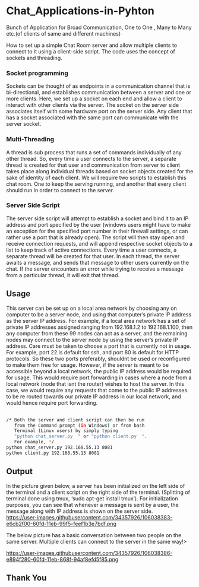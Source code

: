 # Chat_Applications-in-Pyhton
Bunch of Application for Broad Communication, One to One , Many to Many etc.(of clients of same and different machines)<br>

How to set up a simple Chat Room server and allow multiple clients to connect to it using a client-side script. The code uses the concept of sockets and threading.<br>

### Socket programming

Sockets can be thought of as endpoints in a communication channel that is bi-directional, and establishes communication between a server and one or more clients. Here, we set up a socket on each end and allow a client to interact with other clients via the server. The socket on the server side associates itself with some hardware port on the server side. Any client that has a socket associated with the same port can communicate with the server socket.

### Multi-Threading

A thread is sub process that runs a set of commands individually of any other thread. So, every time a user connects to the server, a separate thread is created for that user and communication from server to client takes place along individual threads based on socket objects created for the sake of identity of each client.
We will require two scripts to establish this chat room. One to keep the serving running, and another that every client should run in order to connect to the server.


### Server Side Script

The server side script will attempt to establish a socket and bind it to an IP address and port specified by the user (windows users might have to make an exception for the specified port number in their firewall settings, or can rather use a port that is already open). The script will then stay open and receive connection requests, and will append respective socket objects to a list to keep track of active connections. Every time a user connects,
a separate thread will be created for that user. In each thread, the server awaits a message, and sends that message to other users currently on the chat. If the server encounters an error while trying to receive a message from a particular thread, it will exit that thread.

## Usage

This server can be set up on a local area network by choosing any on computer to be a server node, and using that computer’s private IP address as the server IP address.
For example, if a local area network has a set of private IP addresses assigned ranging from 192.168.1.2 to 192.168.1.100, then any computer from these 99 nodes can act as a server, and the remaining nodes may connect to the server node by using the server’s private IP address. Care must be taken to choose a port that is currently not in usage. For example, port 22 is default for ssh, and port 80 is default for HTTP protocols. So these two ports preferably, shouldnt be used or reconfigured to make them free for usage.
However, if the server is meant to be accessible beyond a local network, the public IP address would be required for usage. This would require port forwarding in cases where a node from a local network (node that isnt the router) wishes to host the server. In this case, we would require any requests that come to the public IP addresses to be re routed towards our private IP address in our local network, and would hence require port forwarding.<br><br>
```bash
/* Both the server and client script can then be run
   from the Command prompt (in Windows) or from bash 
   Terminal (Linux users) by simply typing 
   "python chat_server.py  " or "python client.py  ". 
   For example, */
python chat_server.py 192.168.55.13 8081
python client.py 192.168.55.13 8081
```

## Output

In the picture given below, a server has been initialized on the left side of the terminal and a client script on the right side of the terminal. (Splitting of terminal done using tmux, ‘sudo apt-get install tmux’). For initialization purposes, you can see that whenever a message is sent by a user, the message along with IP address is shown on the server side.
<br>
https://user-images.githubusercontent.com/34357926/106038383-e6cb2f00-60fd-11eb-99f5-feef1b3e7bdf.png

The below picture has a basic conversation between two people on the same server. Multiple clients can connect to the server in the same way!><br>

https://user-images.githubusercontent.com/34357926/106038386-e894f280-60fd-11eb-868f-94af8efd5f85.png

## Thank You
